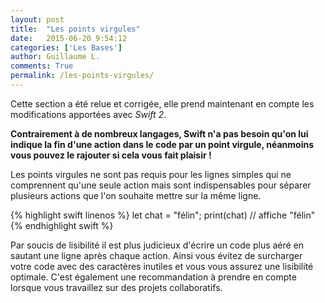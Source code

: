 ```yaml
---
layout: post
title:  "Les points virgules"
date:   2015-06-20 9:54:12
categories: ['Les Bases']
author: Guillaume L.
comments: True
permalink: /les-points-virgules/
---
```


<div class="swift2">
	<p>Cette section a été relue et corrigée, elle prend maintenant en compte les modifications apportées avec <em>Swift 2</em>.</p>
</div>

**Contrairement à de nombreux langages, Swift n'a pas besoin qu'on lui indique la fin d'une action dans le code par un point virgule, néanmoins vous pouvez le rajouter si cela vous fait plaisir !**

Les points virgules ne sont pas requis pour les lignes simples qui ne comprennent qu'une seule action mais sont indispensables pour séparer plusieurs actions que l'on souhaite mettre sur la même ligne.

{% highlight swift linenos %}
let chat = "félin"; print(chat)
// affiche "félin"
{% endhighlight swift %}

Par soucis de lisibilité il est plus judicieux d'écrire un code plus aéré en sautant une ligne après chaque action. Ainsi vous évitez de surcharger votre code avec des caractères inutiles et vous vous assurez une lisibilité optimale. C'est également une recommandation à prendre en compte lorsque vous travaillez sur des projets collaboratifs.
